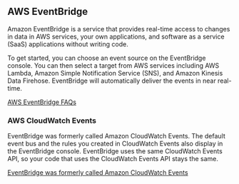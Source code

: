 ## AWS EventBridge

Amazon EventBridge is a service that provides real-time access to changes in data in AWS services, your own applications, and software as a service (SaaS) applications without writing code.

To get started, you can choose an event source on the EventBridge console. You can then select a target from AWS services including AWS Lambda, Amazon Simple Notification Service (SNS), and Amazon Kinesis Data Firehose. EventBridge will automatically deliver the events in near real-time.

[AWS EventBridge FAQs](https://aws.amazon.com/eventbridge/faqs/)

### AWS CloudWatch Events

EventBridge was formerly called Amazon CloudWatch Events. The default event bus and the rules you created in CloudWatch Events also display in the EventBridge console. EventBridge uses the same CloudWatch Events API, so your code that uses the CloudWatch Events API stays the same.

[EventBridge was formerly called Amazon CloudWatch Events](https://docs.aws.amazon.com/eventbridge/latest/userguide/eb-cwe-now-eb.html)
